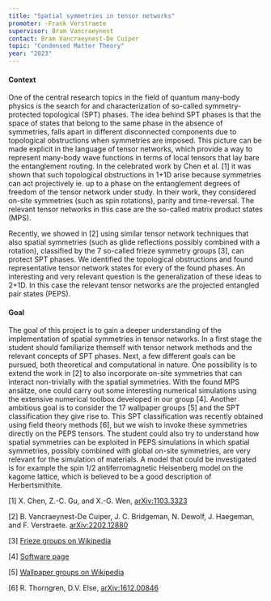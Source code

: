 ```yaml
---
title: "Spatial symmetries in tensor networks"
promoter: -Frank Verstraete
supervisor: Bram Vancraeynest
contact: Bram Vancraeynest-De Cuiper
topic: "Condensed Matter Theory"
year: "2023"
---
```


#### Context

One of the central research topics in the field of quantum many-body physics is the search for and characterization of so-called symmetry-protected topological (SPT) phases. The idea behind SPT phases is that the space of states that belong to the same phase in the absence of symmetries, falls apart in different disconnected components due to topological obstructions when symmetries are imposed. This picture can be made explicit in the language of tensor networks, which provide a way to represent many-body wave functions in terms of local tensors that lay bare the entanglement routing. In the celebrated work by Chen et al. [1] it was shown that such topological obstructions in 1+1D arise because symmetries can act projectively ie. up to a phase on the entanglement degrees of freedom of the tensor network under study. In their work, they considered on-site symmetries (such as spin rotations), parity and time-reversal. The relevant tensor networks in this case are the so-called matrix product states (MPS).

Recently, we showed in [2] using similar tensor network techniques that also spatial symmetries (such as glide reflections possibly combined with a rotation), classified by the 7 so-called frieze symmetry groups [3], can protect SPT phases. We identified the topological obstructions and found representative tensor network states for every of the found phases. An interesting and very relevant question is the generalization of these ideas to 2+1D. In this case the relevant tensor networks are the projected entangled pair states (PEPS).

#### Goal

The goal of this project is to gain a deeper understanding of the implementation of spatial symmetries in tensor networks. 
In a first stage the student should familiarize themself with tensor network methods and the relevant concepts of SPT phases. Next, a few different goals can be pursued, both theoretical and computational in nature. One possibility is to extend the work in [2] to also incorporate on-site symmetries that can interact non-trivially with the spatial symmetries. With the found MPS ansätze, one could carry out some interesting numerical simulations using the extensive numerical toolbox developed in our group [4]. Another ambitious goal is to consider the 17 wallpaper groups [5] and the SPT classification they give rise to. This SPT classification was recently obtained using field theory methods [6], but we wish to invoke these symmetries directly on the PEPS tensors. The student could also try to understand how spatial symmetries can be exploited in PEPS simulations in which spatial symmetries, possibly combined with global on-site symmetries, are very relevant for the simulation of materials. A model that could be investigated is for example the spin 1/2 antiferromagnetic Heisenberg model on the kagome lattice, which is believed to be a good description of Herbertsmithite.

[1] X. Chen, Z.-C. Gu, and X.-G. Wen, [arXiv:1103.3323](https://arxiv.org/abs/1103.3323)

[2] B. Vancraeynest-De Cuiper, J. C. Bridgeman, N. Dewolf, J. Haegeman, and F. Verstraete. [arXiv:2202.12880](https://arxiv.org/abs/2202.12880)

[3] [Frieze groups on Wikipedia](https://en.wikipedia.org/wiki/Frieze_group)

[4] [Software page](quantumghent.github.io/software/)

[5] [Wallpaper groups on Wikipedia](https://en.wikipedia.org/wiki/Wallpaper_group)

[6] R. Thorngren, D.V. Else, [arXiv:1612.00846](https://arxiv.org/abs/1612.00846)
